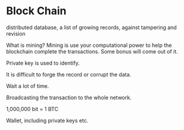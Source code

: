 # Block Chain

distributed database, a list of growing records, against tampering and revision

What is mining? Mining is use your computational power to help the blockchain complete the transactions. Some bonus will come out of it.

Private key is used to identify.


It is difficult to forge the record or corrupt the data.

Wait a lot of time.

Broadcasting the transaction to the whole network.


1,000,000 bit = 1 BTC

Wallet, including private keys etc.


